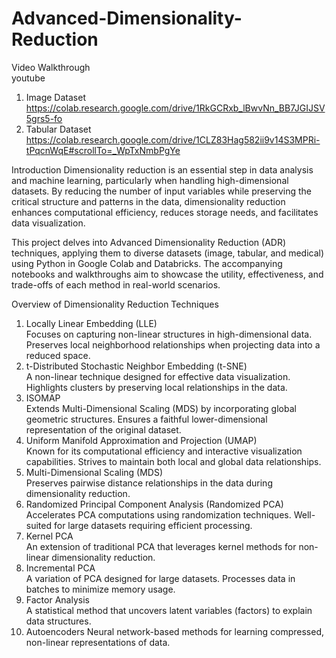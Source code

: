 # Advanced-Dimensionality-Reduction
Video Walkthrough</br>
youtube
1. Image Dataset
   https://colab.research.google.com/drive/1RkGCRxb_lBwvNn_BB7JGIJSV5grs5-fo
2. Tabular Dataset
   https://colab.research.google.com/drive/1CLZ83Hag582ii9v14S3MPRi-tPqcnWqE#scrollTo=_WpTxNmbPgYe

Introduction
Dimensionality reduction is an essential step in data analysis and machine learning, particularly when handling high-dimensional datasets. By reducing the number of input variables while preserving the critical structure and patterns in the data, dimensionality reduction enhances computational efficiency, reduces storage needs, and facilitates data visualization.

This project delves into Advanced Dimensionality Reduction (ADR) techniques, applying them to diverse datasets (image, tabular, and medical) using Python in Google Colab and Databricks. The accompanying notebooks and walkthroughs aim to showcase the utility, effectiveness, and trade-offs of each method in real-world scenarios.

   Overview of Dimensionality Reduction Techniques
1. Locally Linear Embedding (LLE)</br>
Focuses on capturing non-linear structures in high-dimensional data.
Preserves local neighborhood relationships when projecting data into a reduced space.
2. t-Distributed Stochastic Neighbor Embedding (t-SNE)</br>
A non-linear technique designed for effective data visualization.
Highlights clusters by preserving local relationships in the data.
3. ISOMAP</br>
Extends Multi-Dimensional Scaling (MDS) by incorporating global geometric structures.
Ensures a faithful lower-dimensional representation of the original dataset.
4. Uniform Manifold Approximation and Projection (UMAP)</br>
Known for its computational efficiency and interactive visualization capabilities.
Strives to maintain both local and global data relationships.
5. Multi-Dimensional Scaling (MDS)</br>
Preserves pairwise distance relationships in the data during dimensionality reduction.
6. Randomized Principal Component Analysis (Randomized PCA)</br>
Accelerates PCA computations using randomization techniques.
Well-suited for large datasets requiring efficient processing.
7. Kernel PCA</br>
An extension of traditional PCA that leverages kernel methods for non-linear dimensionality reduction.
8. Incremental PCA</br>
A variation of PCA designed for large datasets.
Processes data in batches to minimize memory usage.
9. Factor Analysis</br>
A statistical method that uncovers latent variables (factors) to explain data structures.
10. Autoencoders
Neural network-based methods for learning compressed, non-linear representations of data.


 
